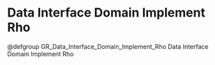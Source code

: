Data Interface Domain Implement Rho
==================================

@defgroup GR_Data_Interface_Domain_Implement_Rho Data Interface Domain Implement Rho
